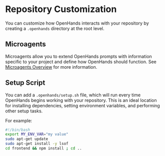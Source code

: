 # Repository Customization

You can customize how OpenHands interacts with your repository by creating a
`.openhands` directory at the root level.

## Microagents

Microagents allow you to extend OpenHands prompts with information specific to your project and define how OpenHands 
should function. See [Microagents Overview](../prompting/microagents-overview) for more information.


## Setup Script
You can add a `.openhands/setup.sh` file, which will run every time OpenHands begins working with your repository.
This is an ideal location for installing dependencies, setting environment variables, and performing other setup tasks.

For example:
```bash
#!/bin/bash
export MY_ENV_VAR="my value"
sudo apt-get update
sudo apt-get install -y lsof
cd frontend && npm install ; cd ..
```
